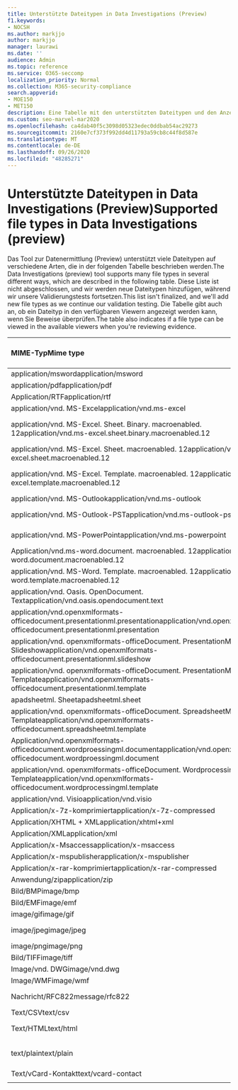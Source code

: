 ```yaml
---
title: Unterstützte Dateitypen in Data Investigations (Preview)
f1.keywords:
- NOCSH
ms.author: markjjo
author: markjjo
manager: laurawi
ms.date: ''
audience: Admin
ms.topic: reference
ms.service: O365-seccomp
localization_priority: Normal
ms.collection: M365-security-compliance
search.appverid:
- MOE150
- MET150
description: Eine Tabelle mit den unterstützten Dateitypen und den Anzeigeprogrammen, in denen Sie für Daten Untersuchungen (Preview) angezeigt werden können.
ms.custom: seo-marvel-mar2020
ms.openlocfilehash: ca4dab40f5c3098d05323edec0ddbab54ac29273
ms.sourcegitcommit: 2160e7cf373f992dd4d11793a59cb8c44f8d587e
ms.translationtype: MT
ms.contentlocale: de-DE
ms.lasthandoff: 09/26/2020
ms.locfileid: "48285271"
---
```

# <a name="supported-file-types-in-data-investigations-preview"></a><span data-ttu-id="2dff4-103">Unterstützte Dateitypen in Data Investigations (Preview)</span><span class="sxs-lookup"><span data-stu-id="2dff4-103">Supported file types in Data Investigations (preview)</span></span>

<span data-ttu-id="2dff4-104">Das Tool zur Datenermittlung (Preview) unterstützt viele Dateitypen auf verschiedene Arten, die in der folgenden Tabelle beschrieben werden.</span><span class="sxs-lookup"><span data-stu-id="2dff4-104">The Data Investigations (preview) tool supports many file types in several different ways, which are described in the following table.</span></span> <span data-ttu-id="2dff4-105">Diese Liste ist nicht abgeschlossen, und wir werden neue Dateitypen hinzufügen, während wir unsere Validierungstests fortsetzen.</span><span class="sxs-lookup"><span data-stu-id="2dff4-105">This list isn't finalized, and we'll add new file types as we continue our validation testing.</span></span> <span data-ttu-id="2dff4-106">Die Tabelle gibt auch an, ob ein Dateityp in den verfügbaren Viewern angezeigt werden kann, wenn Sie Beweise überprüfen.</span><span class="sxs-lookup"><span data-stu-id="2dff4-106">The table also indicates if a file type can be viewed in the available viewers when you're reviewing evidence.</span></span>

| <span data-ttu-id="2dff4-107">MIME-Typ</span><span class="sxs-lookup"><span data-stu-id="2dff4-107">Mime type</span></span> | <span data-ttu-id="2dff4-108">File-Klasse</span><span class="sxs-lookup"><span data-stu-id="2dff4-108">File class</span></span> | <span data-ttu-id="2dff4-109">Nativer Viewer</span><span class="sxs-lookup"><span data-stu-id="2dff4-109">Native viewer</span></span> | <span data-ttu-id="2dff4-110">Text Anzeige</span><span class="sxs-lookup"><span data-stu-id="2dff4-110">Text viewer</span></span> | <span data-ttu-id="2dff4-111">Annotations-Viewer</span><span class="sxs-lookup"><span data-stu-id="2dff4-111">Annotate viewer</span></span> | <span data-ttu-id="2dff4-112">Container Extraktion</span><span class="sxs-lookup"><span data-stu-id="2dff4-112">Container extraction</span></span> | <span data-ttu-id="2dff4-113">Erweiterungen</span><span class="sxs-lookup"><span data-stu-id="2dff4-113">Extensions</span></span> |
|:------|:------|:------|:------|:------|:------|:------|
|<span data-ttu-id="2dff4-114">application/msword</span><span class="sxs-lookup"><span data-stu-id="2dff4-114">application/msword</span></span> | <span data-ttu-id="2dff4-115">Dokument</span><span class="sxs-lookup"><span data-stu-id="2dff4-115">Document</span></span> | <span data-ttu-id="2dff4-116">Ja</span><span class="sxs-lookup"><span data-stu-id="2dff4-116">Yes</span></span> | <span data-ttu-id="2dff4-117">Ja</span><span class="sxs-lookup"><span data-stu-id="2dff4-117">Yes</span></span> | <span data-ttu-id="2dff4-118">Ja</span><span class="sxs-lookup"><span data-stu-id="2dff4-118">Yes</span></span> | <span data-ttu-id="2dff4-119">Nein</span><span class="sxs-lookup"><span data-stu-id="2dff4-119">No</span></span> | <span data-ttu-id="2dff4-120">. doc;. dat</span><span class="sxs-lookup"><span data-stu-id="2dff4-120">.doc; .dat</span></span> |
|<span data-ttu-id="2dff4-121">application/pdf</span><span class="sxs-lookup"><span data-stu-id="2dff4-121">application/pdf</span></span> | <span data-ttu-id="2dff4-122">Dokument</span><span class="sxs-lookup"><span data-stu-id="2dff4-122">Document</span></span> | <span data-ttu-id="2dff4-123">Ja</span><span class="sxs-lookup"><span data-stu-id="2dff4-123">Yes</span></span> | <span data-ttu-id="2dff4-124">Ja</span><span class="sxs-lookup"><span data-stu-id="2dff4-124">Yes</span></span> | <span data-ttu-id="2dff4-125">Ja</span><span class="sxs-lookup"><span data-stu-id="2dff4-125">Yes</span></span> | <span data-ttu-id="2dff4-126">Nein</span><span class="sxs-lookup"><span data-stu-id="2dff4-126">No</span></span> | <span data-ttu-id="2dff4-127">.PDF</span><span class="sxs-lookup"><span data-stu-id="2dff4-127">.pdf</span></span> |
|<span data-ttu-id="2dff4-128">Application/RTF</span><span class="sxs-lookup"><span data-stu-id="2dff4-128">application/rtf</span></span> | <span data-ttu-id="2dff4-129">Dokument</span><span class="sxs-lookup"><span data-stu-id="2dff4-129">Document</span></span> | <span data-ttu-id="2dff4-130">Ja</span><span class="sxs-lookup"><span data-stu-id="2dff4-130">Yes</span></span> | <span data-ttu-id="2dff4-131">Ja</span><span class="sxs-lookup"><span data-stu-id="2dff4-131">Yes</span></span> | <span data-ttu-id="2dff4-132">Ja</span><span class="sxs-lookup"><span data-stu-id="2dff4-132">Yes</span></span> | <span data-ttu-id="2dff4-133">Nein</span><span class="sxs-lookup"><span data-stu-id="2dff4-133">No</span></span> | <span data-ttu-id="2dff4-134">RTF; doc</span><span class="sxs-lookup"><span data-stu-id="2dff4-134">.rtf; .doc</span></span> |
|<span data-ttu-id="2dff4-135">application/vnd. MS-Excel</span><span class="sxs-lookup"><span data-stu-id="2dff4-135">application/vnd.ms-excel</span></span> | <span data-ttu-id="2dff4-136">Dokument</span><span class="sxs-lookup"><span data-stu-id="2dff4-136">Document</span></span> | <span data-ttu-id="2dff4-137">Ja</span><span class="sxs-lookup"><span data-stu-id="2dff4-137">Yes</span></span> | <span data-ttu-id="2dff4-138">Ja</span><span class="sxs-lookup"><span data-stu-id="2dff4-138">Yes</span></span> | <span data-ttu-id="2dff4-139">Ja</span><span class="sxs-lookup"><span data-stu-id="2dff4-139">Yes</span></span> | <span data-ttu-id="2dff4-140">Nein</span><span class="sxs-lookup"><span data-stu-id="2dff4-140">No</span></span> | <span data-ttu-id="2dff4-141">xls; DAT</span><span class="sxs-lookup"><span data-stu-id="2dff4-141">.xls; .dat</span></span> |
|<span data-ttu-id="2dff4-142">application/vnd. MS-Excel. Sheet. Binary. macroenabled. 12</span><span class="sxs-lookup"><span data-stu-id="2dff4-142">application/vnd.ms-excel.sheet.binary.macroenabled.12</span></span> | <span data-ttu-id="2dff4-143">Produktivität/Open Document Format</span><span class="sxs-lookup"><span data-stu-id="2dff4-143">Productivity / Open Document Format</span></span> | <span data-ttu-id="2dff4-144">Ja</span><span class="sxs-lookup"><span data-stu-id="2dff4-144">Yes</span></span> | <span data-ttu-id="2dff4-145">Ja</span><span class="sxs-lookup"><span data-stu-id="2dff4-145">Yes</span></span> | <span data-ttu-id="2dff4-146">Nein</span><span class="sxs-lookup"><span data-stu-id="2dff4-146">No</span></span> | <span data-ttu-id="2dff4-147">Nein</span><span class="sxs-lookup"><span data-stu-id="2dff4-147">No</span></span> | <span data-ttu-id="2dff4-148">. xlsb</span><span class="sxs-lookup"><span data-stu-id="2dff4-148">.xlsb</span></span> |
|<span data-ttu-id="2dff4-149">application/vnd. MS-Excel. Sheet. macroenabled. 12</span><span class="sxs-lookup"><span data-stu-id="2dff4-149">application/vnd.ms-excel.sheet.macroenabled.12</span></span> | <span data-ttu-id="2dff4-150">Dokument</span><span class="sxs-lookup"><span data-stu-id="2dff4-150">Document</span></span> | <span data-ttu-id="2dff4-151">Ja</span><span class="sxs-lookup"><span data-stu-id="2dff4-151">Yes</span></span> | <span data-ttu-id="2dff4-152">Ja</span><span class="sxs-lookup"><span data-stu-id="2dff4-152">Yes</span></span> | <span data-ttu-id="2dff4-153">Ja</span><span class="sxs-lookup"><span data-stu-id="2dff4-153">Yes</span></span> | <span data-ttu-id="2dff4-154">Nein</span><span class="sxs-lookup"><span data-stu-id="2dff4-154">No</span></span> | <span data-ttu-id="2dff4-155">. xlsm</span><span class="sxs-lookup"><span data-stu-id="2dff4-155">.xlsm</span></span> |
|<span data-ttu-id="2dff4-156">application/vnd. MS-Excel. Template. macroenabled. 12</span><span class="sxs-lookup"><span data-stu-id="2dff4-156">application/vnd.ms-excel.template.macroenabled.12</span></span> | <span data-ttu-id="2dff4-157">Produktivität/Open Document Format</span><span class="sxs-lookup"><span data-stu-id="2dff4-157">Productivity / Open Document Format</span></span> | <span data-ttu-id="2dff4-158">Nein</span><span class="sxs-lookup"><span data-stu-id="2dff4-158">No</span></span> | <span data-ttu-id="2dff4-159">Ja</span><span class="sxs-lookup"><span data-stu-id="2dff4-159">Yes</span></span> | <span data-ttu-id="2dff4-160">Nein</span><span class="sxs-lookup"><span data-stu-id="2dff4-160">No</span></span> | <span data-ttu-id="2dff4-161">Nein</span><span class="sxs-lookup"><span data-stu-id="2dff4-161">No</span></span> | <span data-ttu-id="2dff4-162">. xltm</span><span class="sxs-lookup"><span data-stu-id="2dff4-162">.xltm</span></span> |
|<span data-ttu-id="2dff4-163">application/vnd. MS-Outlook</span><span class="sxs-lookup"><span data-stu-id="2dff4-163">application/vnd.ms-outlook</span></span> | <span data-ttu-id="2dff4-164">Produktivität</span><span class="sxs-lookup"><span data-stu-id="2dff4-164">Productivity</span></span> | <span data-ttu-id="2dff4-165">Nein</span><span class="sxs-lookup"><span data-stu-id="2dff4-165">No</span></span> | <span data-ttu-id="2dff4-166">Nein</span><span class="sxs-lookup"><span data-stu-id="2dff4-166">No</span></span> | <span data-ttu-id="2dff4-167">Nein</span><span class="sxs-lookup"><span data-stu-id="2dff4-167">No</span></span> | <span data-ttu-id="2dff4-168">Nein</span><span class="sxs-lookup"><span data-stu-id="2dff4-168">No</span></span> | <span data-ttu-id="2dff4-169">. msg</span><span class="sxs-lookup"><span data-stu-id="2dff4-169">.msg</span></span> |
|<span data-ttu-id="2dff4-170">application/vnd. MS-Outlook-PST</span><span class="sxs-lookup"><span data-stu-id="2dff4-170">application/vnd.ms-outlook-pst</span></span> | <span data-ttu-id="2dff4-171">Produktivität/Zusammenarbeit</span><span class="sxs-lookup"><span data-stu-id="2dff4-171">Productivity / Collaboration</span></span> | <span data-ttu-id="2dff4-172">Nein</span><span class="sxs-lookup"><span data-stu-id="2dff4-172">No</span></span> | <span data-ttu-id="2dff4-173">Nein</span><span class="sxs-lookup"><span data-stu-id="2dff4-173">No</span></span> | <span data-ttu-id="2dff4-174">Nein</span><span class="sxs-lookup"><span data-stu-id="2dff4-174">No</span></span> | <span data-ttu-id="2dff4-175">Ja</span><span class="sxs-lookup"><span data-stu-id="2dff4-175">Yes</span></span> | <span data-ttu-id="2dff4-176">PST-Datei</span><span class="sxs-lookup"><span data-stu-id="2dff4-176">.pst</span></span> |
|<span data-ttu-id="2dff4-177">application/vnd. MS-PowerPoint</span><span class="sxs-lookup"><span data-stu-id="2dff4-177">application/vnd.ms-powerpoint</span></span> | <span data-ttu-id="2dff4-178">Dokument</span><span class="sxs-lookup"><span data-stu-id="2dff4-178">Document</span></span> | <span data-ttu-id="2dff4-179">Ja</span><span class="sxs-lookup"><span data-stu-id="2dff4-179">Yes</span></span> | <span data-ttu-id="2dff4-180">Ja</span><span class="sxs-lookup"><span data-stu-id="2dff4-180">Yes</span></span> | <span data-ttu-id="2dff4-181">Ja</span><span class="sxs-lookup"><span data-stu-id="2dff4-181">Yes</span></span> | <span data-ttu-id="2dff4-182">Nein</span><span class="sxs-lookup"><span data-stu-id="2dff4-182">No</span></span> | <span data-ttu-id="2dff4-183">ppt;. PPS;. Pot</span><span class="sxs-lookup"><span data-stu-id="2dff4-183">.ppt; .pps; .pot</span></span> |
|<span data-ttu-id="2dff4-184">Application/vnd.ms-word.document. macroenabled. 12</span><span class="sxs-lookup"><span data-stu-id="2dff4-184">application/vnd.ms-word.document.macroenabled.12</span></span> | <span data-ttu-id="2dff4-185">Dokument</span><span class="sxs-lookup"><span data-stu-id="2dff4-185">Document</span></span> | <span data-ttu-id="2dff4-186">Ja</span><span class="sxs-lookup"><span data-stu-id="2dff4-186">Yes</span></span> | <span data-ttu-id="2dff4-187">Ja</span><span class="sxs-lookup"><span data-stu-id="2dff4-187">Yes</span></span> | <span data-ttu-id="2dff4-188">Ja</span><span class="sxs-lookup"><span data-stu-id="2dff4-188">Yes</span></span> | <span data-ttu-id="2dff4-189">Nein</span><span class="sxs-lookup"><span data-stu-id="2dff4-189">No</span></span> | <span data-ttu-id="2dff4-190">DOCM</span><span class="sxs-lookup"><span data-stu-id="2dff4-190">.docm</span></span> |
|<span data-ttu-id="2dff4-191">application/vnd. MS-Word. Template. macroenabled. 12</span><span class="sxs-lookup"><span data-stu-id="2dff4-191">application/vnd.ms-word.template.macroenabled.12</span></span> | <span data-ttu-id="2dff4-192">Dokument</span><span class="sxs-lookup"><span data-stu-id="2dff4-192">Document</span></span> | <span data-ttu-id="2dff4-193">Ja</span><span class="sxs-lookup"><span data-stu-id="2dff4-193">Yes</span></span> | <span data-ttu-id="2dff4-194">Ja</span><span class="sxs-lookup"><span data-stu-id="2dff4-194">Yes</span></span> | <span data-ttu-id="2dff4-195">Ja</span><span class="sxs-lookup"><span data-stu-id="2dff4-195">Yes</span></span> | <span data-ttu-id="2dff4-196">Nein</span><span class="sxs-lookup"><span data-stu-id="2dff4-196">No</span></span> | <span data-ttu-id="2dff4-197">. dotm</span><span class="sxs-lookup"><span data-stu-id="2dff4-197">.dotm</span></span> |
|<span data-ttu-id="2dff4-198">application/vnd. Oasis. OpenDocument. Text</span><span class="sxs-lookup"><span data-stu-id="2dff4-198">application/vnd.oasis.opendocument.text</span></span> | <span data-ttu-id="2dff4-199">Dokument</span><span class="sxs-lookup"><span data-stu-id="2dff4-199">Document</span></span> | <span data-ttu-id="2dff4-200">Ja</span><span class="sxs-lookup"><span data-stu-id="2dff4-200">Yes</span></span> | <span data-ttu-id="2dff4-201">Ja</span><span class="sxs-lookup"><span data-stu-id="2dff4-201">Yes</span></span> | <span data-ttu-id="2dff4-202">Ja</span><span class="sxs-lookup"><span data-stu-id="2dff4-202">Yes</span></span> | <span data-ttu-id="2dff4-203">Nein</span><span class="sxs-lookup"><span data-stu-id="2dff4-203">No</span></span> | <span data-ttu-id="2dff4-204">ODT</span><span class="sxs-lookup"><span data-stu-id="2dff4-204">.odt;</span></span>  |
|<span data-ttu-id="2dff4-205">application/vnd.openxmlformats-officedocument.presentationml.presentation</span><span class="sxs-lookup"><span data-stu-id="2dff4-205">application/vnd.openxmlformats-officedocument.presentationml.presentation</span></span> | <span data-ttu-id="2dff4-206">Dokument</span><span class="sxs-lookup"><span data-stu-id="2dff4-206">Document</span></span> | <span data-ttu-id="2dff4-207">Ja</span><span class="sxs-lookup"><span data-stu-id="2dff4-207">Yes</span></span> | <span data-ttu-id="2dff4-208">Ja</span><span class="sxs-lookup"><span data-stu-id="2dff4-208">Yes</span></span> | <span data-ttu-id="2dff4-209">Ja</span><span class="sxs-lookup"><span data-stu-id="2dff4-209">Yes</span></span> | <span data-ttu-id="2dff4-210">Nein</span><span class="sxs-lookup"><span data-stu-id="2dff4-210">No</span></span> | <span data-ttu-id="2dff4-211">PPTX</span><span class="sxs-lookup"><span data-stu-id="2dff4-211">.pptx</span></span> |
|<span data-ttu-id="2dff4-212">application/vnd. openxmlformats-officeDocument. PresentationML. Slideshow</span><span class="sxs-lookup"><span data-stu-id="2dff4-212">application/vnd.openxmlformats-officedocument.presentationml.slideshow</span></span> | <span data-ttu-id="2dff4-213">Produktivität/Open Document Format</span><span class="sxs-lookup"><span data-stu-id="2dff4-213">Productivity / Open Document Format</span></span> | <span data-ttu-id="2dff4-214">Ja</span><span class="sxs-lookup"><span data-stu-id="2dff4-214">Yes</span></span> | <span data-ttu-id="2dff4-215">Ja</span><span class="sxs-lookup"><span data-stu-id="2dff4-215">Yes</span></span> | <span data-ttu-id="2dff4-216">Ja</span><span class="sxs-lookup"><span data-stu-id="2dff4-216">Yes</span></span> | <span data-ttu-id="2dff4-217">Nein</span><span class="sxs-lookup"><span data-stu-id="2dff4-217">No</span></span> | <span data-ttu-id="2dff4-218">. ppsx</span><span class="sxs-lookup"><span data-stu-id="2dff4-218">.ppsx</span></span> |
|<span data-ttu-id="2dff4-219">application/vnd. openxmlformats-officeDocument. PresentationML. Template</span><span class="sxs-lookup"><span data-stu-id="2dff4-219">application/vnd.openxmlformats-officedocument.presentationml.template</span></span> | <span data-ttu-id="2dff4-220">Dokument</span><span class="sxs-lookup"><span data-stu-id="2dff4-220">Document</span></span> | <span data-ttu-id="2dff4-221">Ja</span><span class="sxs-lookup"><span data-stu-id="2dff4-221">Yes</span></span> | <span data-ttu-id="2dff4-222">Ja</span><span class="sxs-lookup"><span data-stu-id="2dff4-222">Yes</span></span> | <span data-ttu-id="2dff4-223">Ja</span><span class="sxs-lookup"><span data-stu-id="2dff4-223">Yes</span></span> | <span data-ttu-id="2dff4-224">Nein</span><span class="sxs-lookup"><span data-stu-id="2dff4-224">No</span></span> | <span data-ttu-id="2dff4-225">. POTX</span><span class="sxs-lookup"><span data-stu-id="2dff4-225">.potx</span></span> |
| <span data-ttu-id="2dff4-226">apadsheetml. Sheet</span><span class="sxs-lookup"><span data-stu-id="2dff4-226">apadsheetml.sheet</span></span> | <span data-ttu-id="2dff4-227">Dokument</span><span class="sxs-lookup"><span data-stu-id="2dff4-227">Document</span></span> | <span data-ttu-id="2dff4-228">Ja</span><span class="sxs-lookup"><span data-stu-id="2dff4-228">Yes</span></span> | <span data-ttu-id="2dff4-229">Ja</span><span class="sxs-lookup"><span data-stu-id="2dff4-229">Yes</span></span> | <span data-ttu-id="2dff4-230">Ja</span><span class="sxs-lookup"><span data-stu-id="2dff4-230">Yes</span></span> | <span data-ttu-id="2dff4-231">Nein</span><span class="sxs-lookup"><span data-stu-id="2dff4-231">No</span></span> | <span data-ttu-id="2dff4-232">xlsx</span><span class="sxs-lookup"><span data-stu-id="2dff4-232">.xlsx</span></span> |
|<span data-ttu-id="2dff4-233">application/vnd. openxmlformats-officeDocument. SpreadsheetML. Template</span><span class="sxs-lookup"><span data-stu-id="2dff4-233">application/vnd.openxmlformats-officedocument.spreadsheetml.template</span></span> | <span data-ttu-id="2dff4-234">Dokument</span><span class="sxs-lookup"><span data-stu-id="2dff4-234">Document</span></span> | <span data-ttu-id="2dff4-235">Ja</span><span class="sxs-lookup"><span data-stu-id="2dff4-235">Yes</span></span> | <span data-ttu-id="2dff4-236">Ja</span><span class="sxs-lookup"><span data-stu-id="2dff4-236">Yes</span></span> | <span data-ttu-id="2dff4-237">Ja</span><span class="sxs-lookup"><span data-stu-id="2dff4-237">Yes</span></span> | <span data-ttu-id="2dff4-238">Nein</span><span class="sxs-lookup"><span data-stu-id="2dff4-238">No</span></span> | <span data-ttu-id="2dff4-239">. xltx</span><span class="sxs-lookup"><span data-stu-id="2dff4-239">.xltx</span></span> |
|<span data-ttu-id="2dff4-240">Application/vnd.openxmlformats-officedocument.wordproessingml.document</span><span class="sxs-lookup"><span data-stu-id="2dff4-240">application/vnd.openxmlformats-officedocument.wordproessingml.document</span></span> | <span data-ttu-id="2dff4-241">Dokument</span><span class="sxs-lookup"><span data-stu-id="2dff4-241">Document</span></span> | <span data-ttu-id="2dff4-242">Ja</span><span class="sxs-lookup"><span data-stu-id="2dff4-242">Yes</span></span> | <span data-ttu-id="2dff4-243">Ja</span><span class="sxs-lookup"><span data-stu-id="2dff4-243">Yes</span></span> | <span data-ttu-id="2dff4-244">Ja</span><span class="sxs-lookup"><span data-stu-id="2dff4-244">Yes</span></span> | <span data-ttu-id="2dff4-245">Nein</span><span class="sxs-lookup"><span data-stu-id="2dff4-245">No</span></span> | <span data-ttu-id="2dff4-246">DOCX</span><span class="sxs-lookup"><span data-stu-id="2dff4-246">.docx</span></span> |
|<span data-ttu-id="2dff4-247">application/vnd. openxmlformats-officeDocument. WordprocessingML. Template</span><span class="sxs-lookup"><span data-stu-id="2dff4-247">application/vnd.openxmlformats-officedocument.wordprocessingml.template</span></span> | <span data-ttu-id="2dff4-248">Dokument</span><span class="sxs-lookup"><span data-stu-id="2dff4-248">Document</span></span> | <span data-ttu-id="2dff4-249">Ja</span><span class="sxs-lookup"><span data-stu-id="2dff4-249">Yes</span></span> | <span data-ttu-id="2dff4-250">Ja</span><span class="sxs-lookup"><span data-stu-id="2dff4-250">Yes</span></span> | <span data-ttu-id="2dff4-251">Ja</span><span class="sxs-lookup"><span data-stu-id="2dff4-251">Yes</span></span> | <span data-ttu-id="2dff4-252">Nein</span><span class="sxs-lookup"><span data-stu-id="2dff4-252">No</span></span> | <span data-ttu-id="2dff4-253">. dotx</span><span class="sxs-lookup"><span data-stu-id="2dff4-253">.dotx</span></span> |
|<span data-ttu-id="2dff4-254">application/vnd. Visio</span><span class="sxs-lookup"><span data-stu-id="2dff4-254">application/vnd.visio</span></span> | <span data-ttu-id="2dff4-255">Dokument</span><span class="sxs-lookup"><span data-stu-id="2dff4-255">Document</span></span> | <span data-ttu-id="2dff4-256">Ja</span><span class="sxs-lookup"><span data-stu-id="2dff4-256">Yes</span></span> | <span data-ttu-id="2dff4-257">Ja</span><span class="sxs-lookup"><span data-stu-id="2dff4-257">Yes</span></span> | <span data-ttu-id="2dff4-258">Ja</span><span class="sxs-lookup"><span data-stu-id="2dff4-258">Yes</span></span> | <span data-ttu-id="2dff4-259">Nein</span><span class="sxs-lookup"><span data-stu-id="2dff4-259">No</span></span> | <span data-ttu-id="2dff4-260">VSD</span><span class="sxs-lookup"><span data-stu-id="2dff4-260">.vsd</span></span> |
|<span data-ttu-id="2dff4-261">Application/x-7z-komprimiert</span><span class="sxs-lookup"><span data-stu-id="2dff4-261">application/x-7z-compressed</span></span> | <span data-ttu-id="2dff4-262">Archiv/Container</span><span class="sxs-lookup"><span data-stu-id="2dff4-262">Archive / Container</span></span> | <span data-ttu-id="2dff4-263">Nein</span><span class="sxs-lookup"><span data-stu-id="2dff4-263">No</span></span> | <span data-ttu-id="2dff4-264">Nein</span><span class="sxs-lookup"><span data-stu-id="2dff4-264">No</span></span> | <span data-ttu-id="2dff4-265">Nein</span><span class="sxs-lookup"><span data-stu-id="2dff4-265">No</span></span> | <span data-ttu-id="2dff4-266">Ja</span><span class="sxs-lookup"><span data-stu-id="2dff4-266">Yes</span></span> | <span data-ttu-id="2dff4-267">.7z</span><span class="sxs-lookup"><span data-stu-id="2dff4-267">.7z</span></span> |
|<span data-ttu-id="2dff4-268">Application/XHTML + XML</span><span class="sxs-lookup"><span data-stu-id="2dff4-268">application/xhtml+xml</span></span> | <span data-ttu-id="2dff4-269">Dokument</span><span class="sxs-lookup"><span data-stu-id="2dff4-269">Document</span></span> | <span data-ttu-id="2dff4-270">Ja</span><span class="sxs-lookup"><span data-stu-id="2dff4-270">Yes</span></span> | <span data-ttu-id="2dff4-271">Ja</span><span class="sxs-lookup"><span data-stu-id="2dff4-271">Yes</span></span> | <span data-ttu-id="2dff4-272">Ja</span><span class="sxs-lookup"><span data-stu-id="2dff4-272">Yes</span></span> | <span data-ttu-id="2dff4-273">Nein</span><span class="sxs-lookup"><span data-stu-id="2dff4-273">No</span></span> | <span data-ttu-id="2dff4-274">. XHTML</span><span class="sxs-lookup"><span data-stu-id="2dff4-274">.xhtml</span></span> |
|<span data-ttu-id="2dff4-275">Application/XML</span><span class="sxs-lookup"><span data-stu-id="2dff4-275">application/xml</span></span> | <span data-ttu-id="2dff4-276">Dokument</span><span class="sxs-lookup"><span data-stu-id="2dff4-276">Document</span></span> | <span data-ttu-id="2dff4-277">Ja</span><span class="sxs-lookup"><span data-stu-id="2dff4-277">Yes</span></span> | <span data-ttu-id="2dff4-278">Ja</span><span class="sxs-lookup"><span data-stu-id="2dff4-278">Yes</span></span> | <span data-ttu-id="2dff4-279">Ja</span><span class="sxs-lookup"><span data-stu-id="2dff4-279">Yes</span></span> | <span data-ttu-id="2dff4-280">Nein</span><span class="sxs-lookup"><span data-stu-id="2dff4-280">No</span></span> | <span data-ttu-id="2dff4-281">. XML</span><span class="sxs-lookup"><span data-stu-id="2dff4-281">.xml</span></span> |
|<span data-ttu-id="2dff4-282">Application/x-Msaccess</span><span class="sxs-lookup"><span data-stu-id="2dff4-282">application/x-msaccess</span></span> | <span data-ttu-id="2dff4-283">Dokument</span><span class="sxs-lookup"><span data-stu-id="2dff4-283">Document</span></span> | <span data-ttu-id="2dff4-284">Ja</span><span class="sxs-lookup"><span data-stu-id="2dff4-284">Yes</span></span> | <span data-ttu-id="2dff4-285">Ja</span><span class="sxs-lookup"><span data-stu-id="2dff4-285">Yes</span></span> | <span data-ttu-id="2dff4-286">Ja</span><span class="sxs-lookup"><span data-stu-id="2dff4-286">Yes</span></span> | <span data-ttu-id="2dff4-287">Nein</span><span class="sxs-lookup"><span data-stu-id="2dff4-287">No</span></span> | <span data-ttu-id="2dff4-288">MDB</span><span class="sxs-lookup"><span data-stu-id="2dff4-288">.mdb</span></span> |
|<span data-ttu-id="2dff4-289">Application/x-mspublisher</span><span class="sxs-lookup"><span data-stu-id="2dff4-289">application/x-mspublisher</span></span> | <span data-ttu-id="2dff4-290">Dokument</span><span class="sxs-lookup"><span data-stu-id="2dff4-290">Document</span></span> | <span data-ttu-id="2dff4-291">Ja</span><span class="sxs-lookup"><span data-stu-id="2dff4-291">Yes</span></span> | <span data-ttu-id="2dff4-292">Ja</span><span class="sxs-lookup"><span data-stu-id="2dff4-292">Yes</span></span> | <span data-ttu-id="2dff4-293">Ja</span><span class="sxs-lookup"><span data-stu-id="2dff4-293">Yes</span></span> | <span data-ttu-id="2dff4-294">Nein</span><span class="sxs-lookup"><span data-stu-id="2dff4-294">No</span></span> | <span data-ttu-id="2dff4-295">. pub</span><span class="sxs-lookup"><span data-stu-id="2dff4-295">.pub</span></span> |
|<span data-ttu-id="2dff4-296">Application/x-rar-komprimiert</span><span class="sxs-lookup"><span data-stu-id="2dff4-296">application/x-rar-compressed</span></span> | <span data-ttu-id="2dff4-297">Archiv/Container</span><span class="sxs-lookup"><span data-stu-id="2dff4-297">Archive / Container</span></span> | <span data-ttu-id="2dff4-298">Nein</span><span class="sxs-lookup"><span data-stu-id="2dff4-298">No</span></span> | <span data-ttu-id="2dff4-299">Nein</span><span class="sxs-lookup"><span data-stu-id="2dff4-299">No</span></span> | <span data-ttu-id="2dff4-300">Nein</span><span class="sxs-lookup"><span data-stu-id="2dff4-300">No</span></span> | <span data-ttu-id="2dff4-301">Ja</span><span class="sxs-lookup"><span data-stu-id="2dff4-301">Yes</span></span> | <span data-ttu-id="2dff4-302">. rar</span><span class="sxs-lookup"><span data-stu-id="2dff4-302">.rar</span></span> |
| <span data-ttu-id="2dff4-303">Anwendung/zip</span><span class="sxs-lookup"><span data-stu-id="2dff4-303">application/zip</span></span> | <span data-ttu-id="2dff4-304">Archiv/Container</span><span class="sxs-lookup"><span data-stu-id="2dff4-304">Archive / Container</span></span> | <span data-ttu-id="2dff4-305">Nein</span><span class="sxs-lookup"><span data-stu-id="2dff4-305">No</span></span> | <span data-ttu-id="2dff4-306">Nein</span><span class="sxs-lookup"><span data-stu-id="2dff4-306">No</span></span> | <span data-ttu-id="2dff4-307">Nein</span><span class="sxs-lookup"><span data-stu-id="2dff4-307">No</span></span> | <span data-ttu-id="2dff4-308">Ja</span><span class="sxs-lookup"><span data-stu-id="2dff4-308">Yes</span></span> | <span data-ttu-id="2dff4-309">.ZIP</span><span class="sxs-lookup"><span data-stu-id="2dff4-309">.zip</span></span> |
|<span data-ttu-id="2dff4-310">Bild/BMP</span><span class="sxs-lookup"><span data-stu-id="2dff4-310">image/bmp</span></span> | <span data-ttu-id="2dff4-311">Bild</span><span class="sxs-lookup"><span data-stu-id="2dff4-311">Image</span></span> | <span data-ttu-id="2dff4-312">Ja</span><span class="sxs-lookup"><span data-stu-id="2dff4-312">Yes</span></span> | <span data-ttu-id="2dff4-313">Ja</span><span class="sxs-lookup"><span data-stu-id="2dff4-313">Yes</span></span> | <span data-ttu-id="2dff4-314">Ja</span><span class="sxs-lookup"><span data-stu-id="2dff4-314">Yes</span></span> | <span data-ttu-id="2dff4-315">Nein</span><span class="sxs-lookup"><span data-stu-id="2dff4-315">No</span></span> | <span data-ttu-id="2dff4-316">BMP</span><span class="sxs-lookup"><span data-stu-id="2dff4-316">.bmp</span></span> |
|<span data-ttu-id="2dff4-317">Bild/EMF</span><span class="sxs-lookup"><span data-stu-id="2dff4-317">image/emf</span></span> | <span data-ttu-id="2dff4-318">Bild</span><span class="sxs-lookup"><span data-stu-id="2dff4-318">Image</span></span> | <span data-ttu-id="2dff4-319">Ja</span><span class="sxs-lookup"><span data-stu-id="2dff4-319">Yes</span></span> | <span data-ttu-id="2dff4-320">Ja</span><span class="sxs-lookup"><span data-stu-id="2dff4-320">Yes</span></span> | <span data-ttu-id="2dff4-321">Ja</span><span class="sxs-lookup"><span data-stu-id="2dff4-321">Yes</span></span> | <span data-ttu-id="2dff4-322">Nein</span><span class="sxs-lookup"><span data-stu-id="2dff4-322">No</span></span> | <span data-ttu-id="2dff4-323">. EMF</span><span class="sxs-lookup"><span data-stu-id="2dff4-323">.emf</span></span> |
|<span data-ttu-id="2dff4-324">image/gif</span><span class="sxs-lookup"><span data-stu-id="2dff4-324">image/gif</span></span> | <span data-ttu-id="2dff4-325">Dokument</span><span class="sxs-lookup"><span data-stu-id="2dff4-325">Document</span></span> | <span data-ttu-id="2dff4-326">Ja</span><span class="sxs-lookup"><span data-stu-id="2dff4-326">Yes</span></span> | <span data-ttu-id="2dff4-327">Ja</span><span class="sxs-lookup"><span data-stu-id="2dff4-327">Yes</span></span> | <span data-ttu-id="2dff4-328">Ja</span><span class="sxs-lookup"><span data-stu-id="2dff4-328">Yes</span></span> | <span data-ttu-id="2dff4-329">Nein</span><span class="sxs-lookup"><span data-stu-id="2dff4-329">No</span></span> | <span data-ttu-id="2dff4-330">.gif</span><span class="sxs-lookup"><span data-stu-id="2dff4-330">.gif</span></span> |
|<span data-ttu-id="2dff4-331">image/jpeg</span><span class="sxs-lookup"><span data-stu-id="2dff4-331">image/jpeg</span></span> | <span data-ttu-id="2dff4-332">Bild</span><span class="sxs-lookup"><span data-stu-id="2dff4-332">Image</span></span> | <span data-ttu-id="2dff4-333">Ja</span><span class="sxs-lookup"><span data-stu-id="2dff4-333">Yes</span></span> | <span data-ttu-id="2dff4-334">Ja</span><span class="sxs-lookup"><span data-stu-id="2dff4-334">Yes</span></span> | <span data-ttu-id="2dff4-335">Ja</span><span class="sxs-lookup"><span data-stu-id="2dff4-335">Yes</span></span> | <span data-ttu-id="2dff4-336">Nein</span><span class="sxs-lookup"><span data-stu-id="2dff4-336">No</span></span> | <span data-ttu-id="2dff4-337">JPG; JPEG;. dat;. jpgT</span><span class="sxs-lookup"><span data-stu-id="2dff4-337">.jpg; .jpeg; .dat; .jpgt</span></span> |
|<span data-ttu-id="2dff4-338">image/png</span><span class="sxs-lookup"><span data-stu-id="2dff4-338">image/png</span></span> | <span data-ttu-id="2dff4-339">Bild</span><span class="sxs-lookup"><span data-stu-id="2dff4-339">Image</span></span> | <span data-ttu-id="2dff4-340">Ja</span><span class="sxs-lookup"><span data-stu-id="2dff4-340">Yes</span></span> | <span data-ttu-id="2dff4-341">Ja</span><span class="sxs-lookup"><span data-stu-id="2dff4-341">Yes</span></span> | <span data-ttu-id="2dff4-342">Ja</span><span class="sxs-lookup"><span data-stu-id="2dff4-342">Yes</span></span> | <span data-ttu-id="2dff4-343">Nein</span><span class="sxs-lookup"><span data-stu-id="2dff4-343">No</span></span> | <span data-ttu-id="2dff4-344">.png</span><span class="sxs-lookup"><span data-stu-id="2dff4-344">.png</span></span> |
|<span data-ttu-id="2dff4-345">Bild/TIFF</span><span class="sxs-lookup"><span data-stu-id="2dff4-345">image/tiff</span></span> | <span data-ttu-id="2dff4-346">Bild</span><span class="sxs-lookup"><span data-stu-id="2dff4-346">Image</span></span> | <span data-ttu-id="2dff4-347">Ja</span><span class="sxs-lookup"><span data-stu-id="2dff4-347">Yes</span></span> | <span data-ttu-id="2dff4-348">Ja</span><span class="sxs-lookup"><span data-stu-id="2dff4-348">Yes</span></span> | <span data-ttu-id="2dff4-349">Ja</span><span class="sxs-lookup"><span data-stu-id="2dff4-349">Yes</span></span> | <span data-ttu-id="2dff4-350">Nein</span><span class="sxs-lookup"><span data-stu-id="2dff4-350">No</span></span> | <span data-ttu-id="2dff4-351">TIF</span><span class="sxs-lookup"><span data-stu-id="2dff4-351">.tif</span></span> |
|<span data-ttu-id="2dff4-352">Image/vnd. DWG</span><span class="sxs-lookup"><span data-stu-id="2dff4-352">image/vnd.dwg</span></span> | <span data-ttu-id="2dff4-353">Dokument</span><span class="sxs-lookup"><span data-stu-id="2dff4-353">Document</span></span> | <span data-ttu-id="2dff4-354">Ja</span><span class="sxs-lookup"><span data-stu-id="2dff4-354">Yes</span></span> | <span data-ttu-id="2dff4-355">Ja</span><span class="sxs-lookup"><span data-stu-id="2dff4-355">Yes</span></span> | <span data-ttu-id="2dff4-356">Ja</span><span class="sxs-lookup"><span data-stu-id="2dff4-356">Yes</span></span> | <span data-ttu-id="2dff4-357">Nein</span><span class="sxs-lookup"><span data-stu-id="2dff4-357">No</span></span> | <span data-ttu-id="2dff4-358">. dwg;. DXF;</span><span class="sxs-lookup"><span data-stu-id="2dff4-358">.dwg; .dxf;</span></span> |
|<span data-ttu-id="2dff4-359">Image/WMF</span><span class="sxs-lookup"><span data-stu-id="2dff4-359">image/wmf</span></span> | <span data-ttu-id="2dff4-360">Dokument</span><span class="sxs-lookup"><span data-stu-id="2dff4-360">Document</span></span> | <span data-ttu-id="2dff4-361">Ja</span><span class="sxs-lookup"><span data-stu-id="2dff4-361">Yes</span></span> | <span data-ttu-id="2dff4-362">Ja</span><span class="sxs-lookup"><span data-stu-id="2dff4-362">Yes</span></span> | <span data-ttu-id="2dff4-363">Ja</span><span class="sxs-lookup"><span data-stu-id="2dff4-363">Yes</span></span> | <span data-ttu-id="2dff4-364">Nein</span><span class="sxs-lookup"><span data-stu-id="2dff4-364">No</span></span> | <span data-ttu-id="2dff4-365">. WMF</span><span class="sxs-lookup"><span data-stu-id="2dff4-365">.wmf</span></span> |
| <span data-ttu-id="2dff4-366">Nachricht/RFC822</span><span class="sxs-lookup"><span data-stu-id="2dff4-366">message/rfc822</span></span> | <span data-ttu-id="2dff4-367">Produktivität/Zusammenarbeit</span><span class="sxs-lookup"><span data-stu-id="2dff4-367">Productivity / Collaboration</span></span> | <span data-ttu-id="2dff4-368">Nein</span><span class="sxs-lookup"><span data-stu-id="2dff4-368">No</span></span> | <span data-ttu-id="2dff4-369">Nein</span><span class="sxs-lookup"><span data-stu-id="2dff4-369">No</span></span> | <span data-ttu-id="2dff4-370">Nein</span><span class="sxs-lookup"><span data-stu-id="2dff4-370">No</span></span> | <span data-ttu-id="2dff4-371">Nein</span><span class="sxs-lookup"><span data-stu-id="2dff4-371">No</span></span> | <span data-ttu-id="2dff4-372">.EML</span><span class="sxs-lookup"><span data-stu-id="2dff4-372">.eml</span></span> |
|<span data-ttu-id="2dff4-373">Text/CSV</span><span class="sxs-lookup"><span data-stu-id="2dff4-373">text/csv</span></span> | <span data-ttu-id="2dff4-374">Dokument</span><span class="sxs-lookup"><span data-stu-id="2dff4-374">Document</span></span> | <span data-ttu-id="2dff4-375">Ja</span><span class="sxs-lookup"><span data-stu-id="2dff4-375">Yes</span></span> | <span data-ttu-id="2dff4-376">Ja</span><span class="sxs-lookup"><span data-stu-id="2dff4-376">Yes</span></span> | <span data-ttu-id="2dff4-377">Ja</span><span class="sxs-lookup"><span data-stu-id="2dff4-377">Yes</span></span> | <span data-ttu-id="2dff4-378">Nein</span><span class="sxs-lookup"><span data-stu-id="2dff4-378">No</span></span> | <span data-ttu-id="2dff4-379">. CSV</span><span class="sxs-lookup"><span data-stu-id="2dff4-379">.csv</span></span> |
|<span data-ttu-id="2dff4-380">Text/HTML</span><span class="sxs-lookup"><span data-stu-id="2dff4-380">text/html</span></span> | <span data-ttu-id="2dff4-381">Dokument</span><span class="sxs-lookup"><span data-stu-id="2dff4-381">Document</span></span> | <span data-ttu-id="2dff4-382">Ja</span><span class="sxs-lookup"><span data-stu-id="2dff4-382">Yes</span></span> | <span data-ttu-id="2dff4-383">Ja</span><span class="sxs-lookup"><span data-stu-id="2dff4-383">Yes</span></span> | <span data-ttu-id="2dff4-384">Ja</span><span class="sxs-lookup"><span data-stu-id="2dff4-384">Yes</span></span> | <span data-ttu-id="2dff4-385">Nein</span><span class="sxs-lookup"><span data-stu-id="2dff4-385">No</span></span> | <span data-ttu-id="2dff4-386">. html;. shtml;. htm</span><span class="sxs-lookup"><span data-stu-id="2dff4-386">.html; .shtml; .htm</span></span> |
|<span data-ttu-id="2dff4-387">text/plain</span><span class="sxs-lookup"><span data-stu-id="2dff4-387">text/plain</span></span> | <span data-ttu-id="2dff4-388">Dokument</span><span class="sxs-lookup"><span data-stu-id="2dff4-388">Document</span></span> | <span data-ttu-id="2dff4-389">Ja</span><span class="sxs-lookup"><span data-stu-id="2dff4-389">Yes</span></span> | <span data-ttu-id="2dff4-390">Ja</span><span class="sxs-lookup"><span data-stu-id="2dff4-390">Yes</span></span> | <span data-ttu-id="2dff4-391">Ja</span><span class="sxs-lookup"><span data-stu-id="2dff4-391">Yes</span></span> | <span data-ttu-id="2dff4-392">Nein</span><span class="sxs-lookup"><span data-stu-id="2dff4-392">No</span></span> | <span data-ttu-id="2dff4-393">txt; CSS;. con;. pl;. CSV;. dat</span><span class="sxs-lookup"><span data-stu-id="2dff4-393">.txt; .css;.con; .pl; .csv; .dat</span></span> |
|<span data-ttu-id="2dff4-394">Text/vCard-Kontakt</span><span class="sxs-lookup"><span data-stu-id="2dff4-394">text/vcard-contact</span></span> | <span data-ttu-id="2dff4-395">Dokument</span><span class="sxs-lookup"><span data-stu-id="2dff4-395">Document</span></span> | <span data-ttu-id="2dff4-396">Ja</span><span class="sxs-lookup"><span data-stu-id="2dff4-396">Yes</span></span> | <span data-ttu-id="2dff4-397">Ja</span><span class="sxs-lookup"><span data-stu-id="2dff4-397">Yes</span></span> | <span data-ttu-id="2dff4-398">Ja</span><span class="sxs-lookup"><span data-stu-id="2dff4-398">Yes</span></span> | <span data-ttu-id="2dff4-399">Nein</span><span class="sxs-lookup"><span data-stu-id="2dff4-399">No</span></span> | <span data-ttu-id="2dff4-400">. vcf</span><span class="sxs-lookup"><span data-stu-id="2dff4-400">.vcf</span></span> |
||||||||
